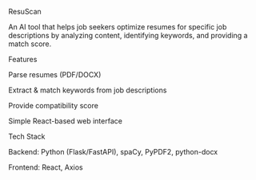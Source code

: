 ResuScan

An AI tool that helps job seekers optimize resumes for specific job descriptions by analyzing content, identifying keywords, and providing a match score.

Features

Parse resumes (PDF/DOCX)

Extract & match keywords from job descriptions

Provide compatibility score

Simple React-based web interface

Tech Stack

Backend: Python (Flask/FastAPI), spaCy, PyPDF2, python-docx

Frontend: React, Axios
 
